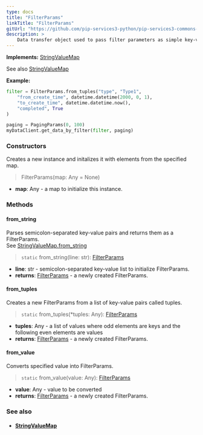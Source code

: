 ```yaml
---
type: docs
title: "FilterParams"
linkTitle: "FilterParams"
gitUrl: "https://github.com/pip-services3-python/pip-services3-commons-python"
description: > 
    Data transfer object used to pass filter parameters as simple key-value pairs.
---
```


**Implements:** [StringValueMap](../string_value_map)

See also [StringValueMap](../string_value_map)


**Example:**
```python
filter = FilterParams.from_tuples("type", "Type1",
    "from_create_time", datetime.datetime(2000, 0, 1),
    "to_create_time", datetime.datetime.now(),
    "completed", True
)

paging = PagingParams(0, 100)
myDataClient.get_data_by_filter(filter, paging)

```

### Constructors
Creates a new instance and initalizes it with elements from the specified map.

> FilterParams(map: Any = None)

- **map**: Any - a map to initialize this instance.


### Methods

#### from_string
Parses semicolon-separated key-value pairs and returns them as a FilterParams.  
See [StringValueMap.from_string](../string_value_map/#from_string)

> `static` from_string(line: str): [FilterParams]()

- **line**: str - semicolon-separated key-value list to initialize FilterParams.
- **returns**: [FilterParams]() - a newly created FilterParams.


#### from_tuples
Creates a new FilterParams from a list of key-value pairs called tuples.

> `static` from_tuples(*tuples: Any): [FilterParams]()

- **tuples**: Any - a list of values where odd elements are keys and the following even elements are values
- **returns**: [FilterParams]() - a newly created FilterParams.


#### from_value
Converts specified value into FilterParams.

> `static` from_value(value: Any): [FilterParams]()

- **value**: Any - value to be converted
- **returns**: [FilterParams]() - a newly created FilterParams.


### See also
- #### [StringValueMap](../string_value_map)